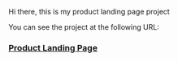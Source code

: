 Hi there, this is my product landing page project

You can see the project at the following URL:

### [Product Landing Page](https://baizhigitov.github.io/product_landing_page/)

